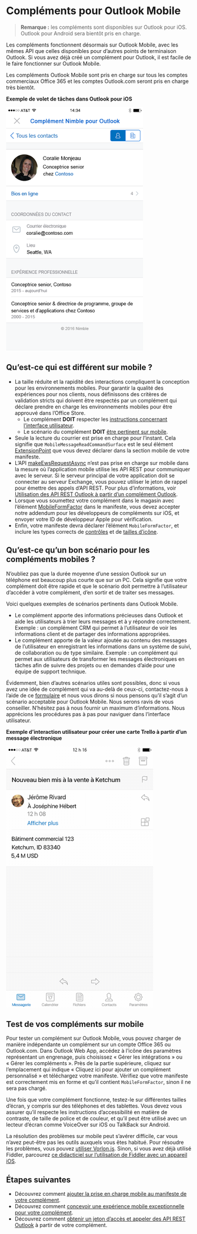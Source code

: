 # <a name="add-ins-for-outlook-mobile"></a>Compléments pour Outlook Mobile 

> **Remarque :** les compléments sont disponibles sur Outlook pour iOS. Outlook pour Android sera bientôt pris en charge.

Les compléments fonctionnent désormais sur Outlook Mobile, avec les mêmes API que celles disponibles pour d’autres points de terminaison Outlook. Si vous avez déjà créé un complément pour Outlook, il est facile de le faire fonctionner sur Outlook Mobile.

Les compléments Outlook Mobile sont pris en charge sur tous les comptes commerciaux Office 365 et les comptes Outlook.com seront pris en charge très bientôt.

**Exemple de volet de tâches dans Outlook pour iOS**

![Capture d’écran d’un volet de tâches dans Outlook pour iOS](../../images/outlook-mobile-addin-taskpane.png)

## <a name="whats-different-on-mobile"></a>Qu’est-ce qui est différent sur mobile ? 

- La taille réduite et la rapidité des interactions compliquent la conception pour les environnements mobiles. Pour garantir la qualité des expériences pour nos clients, nous définissons des critères de validation stricts qui doivent être respectés par un complément qui déclare prendre en charge les environnements mobiles pour être approuvé dans l’Office Store.
    - Le complément **DOIT** respecter les [instructions concernant l’interface utilisateur](./outlook-addin-design.md).
    - Le scénario du complément **DOIT** [être pertinent sur mobile](#what-makes-a-good-scenario-for-mobile-add-ins).
- Seule la lecture du courrier est prise en charge pour l’instant. Cela signifie que `MobileMessageReadCommandSurface` est le seul élément [ExtensionPoint](../../reference/manifest/extensionpoint.md) que vous devez déclarer dans la section mobile de votre manifeste.
- L’API [makeEwsRequestAsync](../../reference/outlook/Office.context.mailbox.md) n’est pas prise en charge sur mobile dans la mesure où l’application mobile utilise les API REST pour communiquer avec le serveur. Si le serveur principal de votre application doit se connecter au serveur Exchange, vous pouvez utiliser le jeton de rappel pour émettre des appels d’API REST. Pour plus d’informations, voir [Utilisation des API REST Outlook à partir d’un complément Outlook](./use-rest-api.md).
- Lorsque vous soumettez votre complément dans le magasin avec l’élément [MobileFormFactor](../../reference/manifest/mobileformfactor.md) dans le manifeste, vous devez accepter notre addendum pour les développeurs de compléments sur iOS, et envoyer votre ID de développeur Apple pour vérification.
- Enfin, votre manifeste devra déclarer l’élément `MobileFormFactor`, et inclure les types corrects de [contrôles](../../reference/manifest/control.md) et de [tailles d’icône](../../reference/manifest/icon.md).

## <a name="what-makes-a-good-scenario-for-mobile-add-ins"></a>Qu’est-ce qu’un bon scénario pour les compléments mobiles ?

N’oubliez pas que la durée moyenne d’une session Outlook sur un téléphone est beaucoup plus courte que sur un PC. Cela signifie que votre complément doit être rapide et que le scénario doit permettre à l’utilisateur d’accéder à votre complément, d’en sortir et de traiter ses messages.

Voici quelques exemples de scénarios pertinents dans Outlook Mobile.

- Le complément apporte des informations précieuses dans Outlook et aide les utilisateurs à trier leurs messages et à y répondre correctement. Exemple : un complément CRM qui permet à l’utilisateur de voir les informations client et de partager des informations appropriées.
- Le complément apporte de la valeur ajoutée au contenu des messages de l’utilisateur en enregistrant les informations dans un système de suivi, de collaboration ou de type similaire. Exemple : un complément qui permet aux utilisateurs de transformer les messages électroniques en tâches afin de suivre des projets ou en demandes d’aide pour une équipe de support technique.

Évidemment, bien d’autres scénarios utiles sont possibles, donc si vous avez une idée de complément qui va au-delà de ceux-ci, contactez-nous à l’aide de ce [formulaire](https://aka.ms/outlookmobileaddin) et nous vous dirons si nous pensons qu’il s’agit d’un scénario acceptable pour Outlook Mobile. Nous serons ravis de vous conseiller. N’hésitez pas à nous fournir un maximum d’informations. Nous apprécions les procédures pas à pas pour naviguer dans l’interface utilisateur.

**Exemple d’interaction utilisateur pour créer une carte Trello à partir d’un message électronique**

![Image GIF animée montrant l’interaction d’un utilisateur avec un complément Outlook Mobile](../../images/outlook-mobile-addin-example.gif)

## <a name="testing-your-add-ins-on-mobile"></a>Test de vos compléments sur mobile

Pour tester un complément sur Outlook Mobile, vous pouvez charger de manière indépendante un complément sur un compte Office 365 ou Outlook.com. Dans Outlook Web App, accédez à l’icône des paramètres représentant un engrenage, puis choisissez « Gérer les intégrations » ou « Gérer les compléments ». Près de la partie supérieure, cliquez sur l’emplacement qui indique « Cliquez ici pour ajouter un complément personnalisé » et téléchargez votre manifeste. Vérifiez que votre manifeste est correctement mis en forme et qu’il contient `MobileFormFactor`, sinon il ne sera pas chargé.

Une fois que votre complément fonctionne, testez-le sur différentes tailles d’écran, y compris sur des téléphones et des tablettes. Vous devez vous assurer qu’il respecte les instructions d’accessibilité en matière de contraste, de taille de police et de couleur, et qu’il peut être utilisé avec un lecteur d’écran comme VoiceOver sur iOS ou TalkBack sur Android.

La résolution des problèmes sur mobile peut s’avérer difficile, car vous n’avez peut-être pas les outils auxquels vous êtes habitué. Pour résoudre les problèmes, vous pouvez [utiliser Vorlon.js](../testing/debug-office-add-ins-on-ipad-and-mac.md). Sinon, si vous avez déjà utilisé Fiddler, parcourez [ce didacticiel sur l’utilisation de Fiddler avec un appareil iOS](http://www.telerik.com/blogs/using-fiddler-with-apple-ios-devices).

## <a name="next-steps"></a>Étapes suivantes

- Découvrez comment [ajouter la prise en charge mobile au manifeste de votre complément](./manifests/add-mobile-support.md).
- Découvrez comment [concevoir une expérience mobile exceptionnelle pour votre complément](./outlook-addin-design.md).
- Découvrez comment [obtenir un jeton d’accès et appeler des API REST Outlook](./use-rest-api.md) à partir de votre complément.